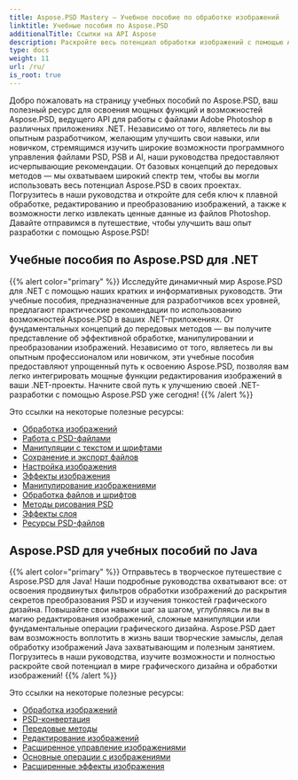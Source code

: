 ```yaml
---
title: Aspose.PSD Mastery — Учебное пособие по обработке изображений
linktitle: Учебные пособия по Aspose.PSD
additionalTitle: Ссылки на API Aspose
description: Раскройте весь потенциал обработки изображений с помощью Aspose.PSD! Ознакомьтесь с нашими подробными руководствами, чтобы получить экспертную информацию и практические рекомендации.
type: docs
weight: 11
url: /ru/
is_root: true
---
```


Добро пожаловать на страницу учебных пособий по Aspose.PSD, ваш полезный ресурс для освоения мощных функций и возможностей Aspose.PSD, ведущего API для работы с файлами Adobe Photoshop в различных приложениях .NET. Независимо от того, являетесь ли вы опытным разработчиком, желающим улучшить свои навыки, или новичком, стремящимся изучить широкие возможности программного управления файлами PSD, PSB и AI, наши руководства предоставляют исчерпывающие рекомендации. От базовых концепций до передовых методов — мы охватываем широкий спектр тем, чтобы вы могли использовать весь потенциал Aspose.PSD в своих проектах. Погрузитесь в наши руководства и откройте для себя ключ к плавной обработке, редактированию и преобразованию изображений, а также к возможности легко извлекать ценные данные из файлов Photoshop. Давайте отправимся в путешествие, чтобы улучшить ваш опыт разработки с помощью Aspose.PSD!

## Учебные пособия по Aspose.PSD для .NET
{{% alert color="primary" %}}
Исследуйте динамичный мир Aspose.PSD для .NET с помощью наших кратких и информативных руководств. Эти учебные пособия, предназначенные для разработчиков всех уровней, предлагают практические рекомендации по использованию возможностей Aspose.PSD в ваших .NET-приложениях. От фундаментальных концепций до передовых методов — вы получите представление об эффективной обработке, манипулировании и преобразовании изображений. Независимо от того, являетесь ли вы опытным профессионалом или новичком, эти учебные пособия предоставляют упрощенный путь к освоению Aspose.PSD, позволяя вам легко интегрировать мощные функции редактирования изображений в ваши .NET-проекты. Начните свой путь к улучшению своей .NET-разработки с помощью Aspose.PSD уже сегодня!
{{% /alert %}}

Это ссылки на некоторые полезные ресурсы:
 
- [Обработка изображений](./net/image-processing/)
- [Работа с PSD-файлами](./net/psd-file-manipulation/)
- [Манипуляции с текстом и шрифтами](./net/text-and-font-manipulation/)
- [Сохранение и экспорт файлов](./net/file-saving-and-exporting/)
- [Настройка изображения](./net/image-adjustment/)
- [Эффекты изображения](./net/image-effects/)
- [Манипулирование изображениями](./net/image-manipulation/)
- [Обработка файлов и шрифтов](./net/file-and-font-handling/)
- [Методы рисования PSD](./net/psd-drawing-techniques/)
- [Эффекты слоя](./net/layer-effects/)
- [Ресурсы PSD-файлов](./net/psd-file-resources/)


## Aspose.PSD для учебных пособий по Java
{{% alert color="primary" %}}
Отправьтесь в творческое путешествие с Aspose.PSD для Java! Наши подробные руководства охватывают все: от освоения продвинутых фильтров обработки изображений до раскрытия секретов преобразования PSD и изучения тонкостей графического дизайна. Повышайте свои навыки шаг за шагом, углубляясь ли вы в магию редактирования изображений, сложные манипуляции или фундаментальные операции графического дизайна. Aspose.PSD дает вам возможность воплотить в жизнь ваши творческие замыслы, делая обработку изображений Java захватывающим и полезным занятием. Погрузитесь в наши руководства, изучите возможности и полностью раскройте свой потенциал в мире графического дизайна и обработки изображений!
{{% /alert %}}

Это ссылки на некоторые полезные ресурсы:

- [Обработка изображений](./java/image-processing/)
- [PSD-конвертация](./java/psd-conversion/)
- [Передовые методы](./java/advanced-techniques/)
- [Редактирование изображений](./java/image-editing/)
- [Расширенное управление изображениями](./java/advanced-image-manipulation/)
- [Основные операции с изображениями](./java/basic-image-operations/)
- [Расширенные эффекты изображения](./java/advanced-image-effects/)